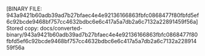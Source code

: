 [BINARY FILE: 943a9421b60adb39ad7b27bfaec4e4e92136166863fbfc0868477f80fbfd5ef6c92bcde9468bf757cc4632bdbc6e6c417a5a7db2a6c7132a22891459f56a]
Stored copy: docs/converted-binary/943a9421b60adb39ad7b27bfaec4e4e92136166863fbfc0868477f80fbfd5ef6c92bcde9468bf757cc4632bdbc6e6c417a5a7db2a6c7132a22891459f56a

